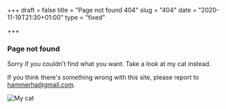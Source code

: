 +++
draft = false
title = "Page not found 404"
slug = "404"
date = "2020-11-19T21:30+01:00"
type = "fixed"

+++

### Page not found
 
Sorry if you couldn't find what you want. Take a look at my cat instead.

If you think there's something wrong with this site, please report to hammerha@gmail.com.

![My cat](/img/yang.jpg)